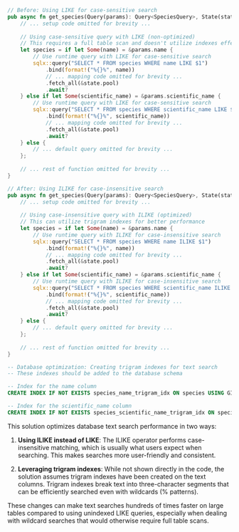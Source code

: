 ```rust
// Before: Using LIKE for case-sensitive search
pub async fn get_species(Query(params): Query<SpeciesQuery>, State(state): State<AppState>) -> Result<impl IntoResponse, ApiError> {
    // ... setup code omitted for brevity ...
    
    // Using case-sensitive query with LIKE (non-optimized)
    // This requires a full table scan and doesn't utilize indexes effectively
    let species = if let Some(name) = &params.name {
        // Use runtime query with LIKE for case-sensitive search
        sqlx::query("SELECT * FROM species WHERE name LIKE $1")
            .bind(format!("%{}%", name))
            // ... mapping code omitted for brevity ...
            .fetch_all(&state.pool)
            .await?
    } else if let Some(scientific_name) = &params.scientific_name {
        // Use runtime query with LIKE for case-sensitive search
        sqlx::query("SELECT * FROM species WHERE scientific_name LIKE $1")
            .bind(format!("%{}%", scientific_name))
            // ... mapping code omitted for brevity ...
            .fetch_all(&state.pool)
            .await?
    } else {
        // ... default query omitted for brevity ...
    };
    
    // ... rest of function omitted for brevity ...
}

// After: Using ILIKE for case-insensitive search
pub async fn get_species(Query(params): Query<SpeciesQuery>, State(state): State<AppState>) -> Result<impl IntoResponse, ApiError> {
    // ... setup code omitted for brevity ...
    
    // Using case-insensitive query with ILIKE (optimized)
    // This can utilize trigram indexes for better performance
    let species = if let Some(name) = &params.name {
        // Use runtime query with ILIKE for case-insensitive search
        sqlx::query("SELECT * FROM species WHERE name ILIKE $1")
            .bind(format!("%{}%", name))
            // ... mapping code omitted for brevity ...
            .fetch_all(&state.pool)
            .await?
    } else if let Some(scientific_name) = &params.scientific_name {
        // Use runtime query with ILIKE for case-insensitive search
        sqlx::query("SELECT * FROM species WHERE scientific_name ILIKE $1")
            .bind(format!("%{}%", scientific_name))
            // ... mapping code omitted for brevity ...
            .fetch_all(&state.pool)
            .await?
    } else {
        // ... default query omitted for brevity ...
    };
    
    // ... rest of function omitted for brevity ...
}
```

```sql
-- Database optimization: Creating trigram indexes for text search
-- These indexes should be added to the database schema

-- Index for the name column
CREATE INDEX IF NOT EXISTS species_name_trigram_idx ON species USING GIN (name gin_trgm_ops);

-- Index for the scientific_name column
CREATE INDEX IF NOT EXISTS species_scientific_name_trigram_idx ON species USING GIN (scientific_name gin_trgm_ops);
```

This solution optimizes database text search performance in two ways:

1. **Using ILIKE instead of LIKE**: The ILIKE operator performs case-insensitive matching, which is usually what users expect when searching. This makes searches more user-friendly and consistent.

2. **Leveraging trigram indexes**: While not shown directly in the code, the solution assumes trigram indexes have been created on the text columns. Trigram indexes break text into three-character segments that can be efficiently searched even with wildcards (% patterns).

These changes can make text searches hundreds of times faster on large tables compared to using unindexed LIKE queries, especially when dealing with wildcard searches that would otherwise require full table scans.
